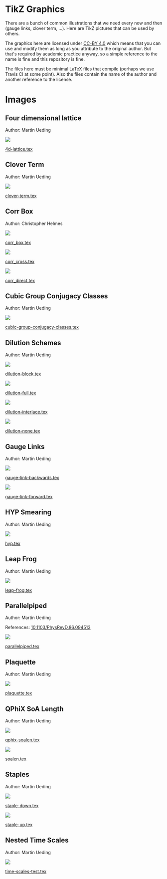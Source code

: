 # TikZ Graphics

There are a bunch of common illustrations that we need every now and then
(gauge links, clover term, ...). Here are TikZ pictures that can be used by
others.

The graphics here are licensed under [CC-BY
4.0](https://creativecommons.org/licenses/by/4.0/) which means that you can use
and modify them as long as you attribute to the original author. But that's
required by academic practice anyway, so a simple reference to the name is
fine and this repository is fine.

The files here must be minimal LaTeX files that compile (perhaps we use
Travis CI at some point). Also the files contain the name of the author and
another reference to the license.

# Images

## Four dimensional lattice

Author: Martin Ueding

![](4d-lattice.png)

[4d-lattice.tex](4d-lattice.tex)

## Clover Term

Author: Martin Ueding

![](clover-term.png)

[clover-term.tex](clover-term.tex)

## Corr Box

Author: Christopher Helmes

![](corr_box.png)

[corr_box.tex](corr_box.tex)

![](corr_cross.png)

[corr_cross.tex](corr_cross.tex)

![](corr_direct.png)

[corr_direct.tex](corr_direct.tex)

## Cubic Group Conjugacy Classes

Author: Martin Ueding

![](cubic-group-conjugacy-classes.png)

[cubic-group-conjugacy-classes.tex](cubic-group-conjugacy-classes.tex)

## Dilution Schemes

Author: Martin Ueding

![](dilution-block.png)

[dilution-block.tex](dilution-block.tex)

![](dilution-full.png)

[dilution-full.tex](dilution-full.tex)

![](dilution-interlace.png)

[dilution-interlace.tex](dilution-interlace.tex)

![](dilution-none.png)

[dilution-none.tex](dilution-none.tex)

## Gauge Links

Author: Martin Ueding

![](gauge-link-backwards.png)

[gauge-link-backwards.tex](gauge-link-backwards.tex)

![](gauge-link-forward.png)

[gauge-link-forward.tex](gauge-link-forward.tex)

## HYP Smearing

Author: Martin Ueding

![](hyp.png)

[hyp.tex](hyp.tex)

## Leap Frog

Author: Martin Ueding

![](leap-frog.png)

[leap-frog.tex](leap-frog.tex)

## Parallelpiped

Author: Martin Ueding

References: [10.1103/PhysRevD.86.094513](http://dx.doi.org/10.1103/PhysRevD.86.094513)

![](parallelpiped.png)

[parallelpiped.tex](parallelpiped.tex)

## Plaquette

Author: Martin Ueding

![](plaquette.png)

[plaquette.tex](plaquette.tex)

## QPhiX SoA Length

Author: Martin Ueding

![](qphix-soalen.png)

[qphix-soalen.tex](qphix-soalen.tex)

![](soalen.png)

[soalen.tex](soalen.tex)

## Staples

Author: Martin Ueding

![](staple-down.png)

[staple-down.tex](staple-down.tex)

![](staple-up.png)

[staple-up.tex](staple-up.tex)

## Nested Time Scales

Author: Martin Ueding

![](time-scales-test.png)

[time-scales-test.tex](time-scales-test.tex)
